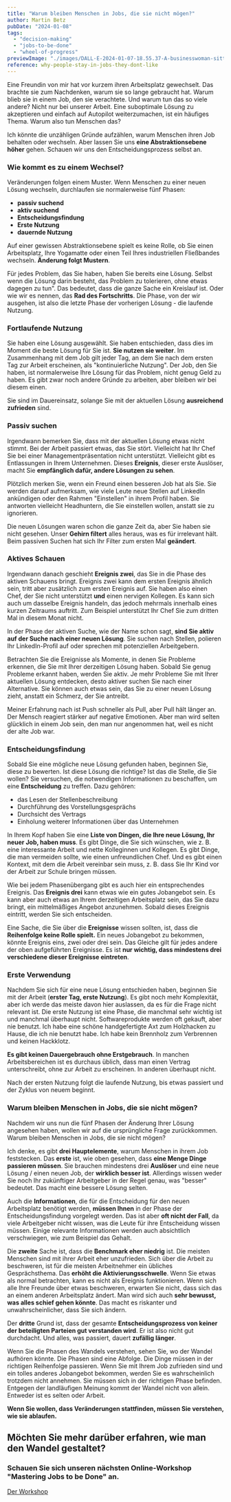 ```yaml
---
title: "Warum bleiben Menschen in Jobs, die sie nicht mögen?"
author: Martin Betz
pubDate: "2024-01-08"
tags:
  - "decision-making"
  - "jobs-to-be-done"
  - "wheel-of-progress"
previewImage: "./images/DALL·E-2024-01-07-18.55.37-A-businesswoman-sitting-in-front-of-a-laptop-in-an-open-office-space-looking-lost.-The-image-is-in-a-watercolor-and-geometric-style-featuring-colors-.png"
reference: why-people-stay-in-jobs-they-dont-like
---
```


Eine Freundin von mir hat vor kurzem ihren Arbeitsplatz gewechselt. Das brachte sie zum Nachdenken, warum sie so lange gebraucht hat. Warum blieb sie in einem Job, den sie verachtete. Und warum tun das so viele andere? Nicht nur bei unserer Arbeit. Eine suboptimale Lösung zu akzeptieren und einfach auf Autopilot weiterzumachen, ist ein häufiges Thema. Warum also tun Menschen das?

Ich könnte die unzähligen Gründe aufzählen, warum Menschen ihren Job behalten oder wechseln. Aber lassen Sie uns **eine Abstraktionsebene höher** gehen. Schauen wir uns den Entscheidungsprozess selbst an.

### Wie kommt es zu einem Wechsel?

Veränderungen folgen einem Muster. Wenn Menschen zu einer neuen Lösung wechseln, durchlaufen sie normalerweise fünf Phasen:

- **passiv suchend**
- **aktiv suchend**
- **Entscheidungsfindung**
- **Erste Nutzung**
- **dauernde Nutzung**

Auf einer gewissen Abstraktionsebene spielt es keine Rolle, ob Sie einen Arbeitsplatz, Ihre Yogamatte oder einen Teil Ihres industriellen Fließbandes wechseln. **Änderung folgt Mustern**.

Für jedes Problem, das Sie haben, haben Sie bereits eine Lösung. Selbst wenn die Lösung darin besteht, das Problem zu tolerieren, ohne etwas dagegen zu tun". Das bedeutet, dass die ganze Sache ein Kreislauf ist. Oder wie wir es nennen, das **Rad des Fortschritts**. Die Phase, von der wir ausgehen, ist also die letzte Phase der vorherigen Lösung - die laufende Nutzung.

### Fortlaufende Nutzung

Sie haben eine Lösung ausgewählt. Sie haben entschieden, dass dies im Moment die beste Lösung für Sie ist. **Sie nutzen sie weiter**. Im Zusammenhang mit dem Job gilt jeder Tag, an dem Sie nach dem ersten Tag zur Arbeit erscheinen, als "kontinuierliche Nutzung". Der Job, den Sie haben, ist normalerweise Ihre Lösung für das Problem, nicht genug Geld zu haben. Es gibt zwar noch andere Gründe zu arbeiten, aber bleiben wir bei diesem einen.

Sie sind im Dauereinsatz, solange Sie mit der aktuellen Lösung **ausreichend zufrieden** sind.

### Passiv suchen

Irgendwann bemerken Sie, dass mit der aktuellen Lösung etwas nicht stimmt. Bei der Arbeit passiert etwas, das Sie stört. Vielleicht hat Ihr Chef Sie bei einer Managementpräsentation nicht unterstützt. Vielleicht gibt es Entlassungen in Ihrem Unternehmen. Dieses **Ereignis**, dieser erste Auslöser, macht Sie **empfänglich dafür, andere Lösungen zu sehen**.

Plötzlich merken Sie, wenn ein Freund einen besseren Job hat als Sie. Sie werden darauf aufmerksam, wie viele Leute neue Stellen auf LinkedIn ankündigen oder den Rahmen "Einstellen" in ihrem Profil haben. Sie antworten vielleicht Headhuntern, die Sie einstellen wollen, anstatt sie zu ignorieren.

Die neuen Lösungen waren schon die ganze Zeit da, aber Sie haben sie nicht gesehen. Unser **Gehirn filtert** alles heraus, was es für irrelevant hält. Beim passiven Suchen hat sich Ihr Filter zum ersten Mal **geändert**.

### Aktives Schauen

Irgendwann danach geschieht **Ereignis zwei**, das Sie in die Phase des aktiven Schauens bringt. Ereignis zwei kann dem ersten Ereignis ähnlich sein, tritt aber zusätzlich zum ersten Ereignis auf. Sie haben also einen Chef, der Sie nicht unterstützt **und** einen nervigen Kollegen. Es kann sich auch um dasselbe Ereignis handeln, das jedoch mehrmals innerhalb eines kurzen Zeitraums auftritt. Zum Beispiel unterstützt Ihr Chef Sie zum dritten Mal in diesem Monat nicht.

In der Phase der aktiven Suche, wie der Name schon sagt, **sind Sie aktiv auf der Suche nach einer neuen Lösung**. Sie suchen nach Stellen, polieren Ihr LinkedIn-Profil auf oder sprechen mit potenziellen Arbeitgebern.

Betrachten Sie die Ereignisse als Momente, in denen Sie Probleme erkennen, die Sie mit Ihrer derzeitigen Lösung haben. Sobald Sie genug Probleme erkannt haben, werden Sie aktiv. Je mehr Probleme Sie mit Ihrer aktuellen Lösung entdecken, desto aktiver suchen Sie nach einer Alternative. Sie können auch etwas sein, das Sie zu einer neuen Lösung zieht, anstatt ein Schmerz, der Sie antreibt.

Meiner Erfahrung nach ist Push schneller als Pull, aber Pull hält länger an. Der Mensch reagiert stärker auf negative Emotionen. Aber man wird selten glücklich in einem Job sein, den man nur angenommen hat, weil es nicht der alte Job war.

### Entscheidungsfindung

Sobald Sie eine mögliche neue Lösung gefunden haben, beginnen Sie, diese zu bewerten. Ist diese Lösung die richtige? Ist das die Stelle, die Sie wollen? Sie versuchen, die notwendigen Informationen zu beschaffen, um eine **Entscheidung** zu treffen. Dazu gehören:

- das Lesen der Stellenbeschreibung
- Durchführung des Vorstellungsgesprächs
- Durchsicht des Vertrags
- Einholung weiterer Informationen über das Unternehmen

In Ihrem Kopf haben Sie eine **Liste von Dingen, die Ihre neue Lösung, Ihr neuer Job, haben muss**. Es gibt Dinge, die Sie sich wünschen, wie z. B. eine interessante Arbeit und nette Kolleginnen und Kollegen. Es gibt Dinge, die man vermeiden sollte, wie einen unfreundlichen Chef. Und es gibt einen Kontext, mit dem die Arbeit vereinbar sein muss, z. B. dass Sie Ihr Kind vor der Arbeit zur Schule bringen müssen.

Wie bei jedem Phasenübergang gibt es auch hier ein entsprechendes Ereignis. Das **Ereignis drei** kann etwas wie ein gutes Jobangebot sein. Es kann aber auch etwas an Ihrem derzeitigen Arbeitsplatz sein, das Sie dazu bringt, ein mittelmäßiges Angebot anzunehmen. Sobald dieses Ereignis eintritt, werden Sie sich entscheiden.

Eine Sache, die Sie über die **Ereignisse** wissen sollten, ist, dass die **Reihenfolge keine Rolle spielt.** Ein neues Jobangebot zu bekommen, könnte Ereignis eins, zwei oder drei sein. Das Gleiche gilt für jedes andere der oben aufgeführten Ereignisse. Es ist **nur wichtig, dass mindestens drei verschiedene dieser Ereignisse eintreten**.

### Erste Verwendung

Nachdem Sie sich für eine neue Lösung entschieden haben, beginnen Sie mit der Arbeit (**erster Tag, erste Nutzung**). Es gibt noch mehr Komplexität, aber ich werde das meiste davon hier auslassen, da es für die Frage nicht relevant ist. Die erste Nutzung ist eine Phase, die manchmal sehr wichtig ist und manchmal überhaupt nicht. Softwareprodukte werden oft gekauft, aber nie benutzt. Ich habe eine schöne handgefertigte Axt zum Holzhacken zu Hause, die ich nie benutzt habe. Ich habe kein Brennholz zum Verbrennen und keinen Hackklotz.

**Es gibt keinen Dauergebrauch ohne Erstgebrauch**. In manchen Arbeitsbereichen ist es durchaus üblich, dass man einen Vertrag unterschreibt, ohne zur Arbeit zu erscheinen. In anderen überhaupt nicht.

Nach der ersten Nutzung folgt die laufende Nutzung, bis etwas passiert und der Zyklus von neuem beginnt.

### Warum bleiben Menschen in Jobs, die sie nicht mögen?

Nachdem wir uns nun die fünf Phasen der Änderung Ihrer Lösung angesehen haben, wollen wir auf die ursprüngliche Frage zurückkommen. Warum bleiben Menschen in Jobs, die sie nicht mögen?

Ich denke, es gibt **drei Hauptelemente**, warum Menschen in ihrem Job feststecken. Das **erste** ist, wie oben gesehen, dass **eine Menge Dinge passieren müssen**. Sie brauchen mindestens drei **Auslöser** und eine neue Lösung / einen neuen Job, der **wirklich besser ist**. Allerdings wissen weder Sie noch Ihr zukünftiger Arbeitgeber in der Regel genau, was "besser" bedeutet. Das macht eine bessere Lösung selten.

Auch die **Informationen**, die für die Entscheidung für den neuen Arbeitsplatz benötigt werden, **müssen Ihnen** in der Phase der Entscheidungsfindung vorgelegt werden. Das ist aber **oft nicht der Fall**, da viele Arbeitgeber nicht wissen, was die Leute für ihre Entscheidung wissen müssen. Einige relevante Informationen werden auch absichtlich verschwiegen, wie zum Beispiel das Gehalt.

Die **zweite** Sache ist, dass die **Benchmark eher niedrig** ist. Die meisten Menschen sind mit ihrer Arbeit eher unzufrieden. Sich über die Arbeit zu beschweren, ist für die meisten Arbeitnehmer ein übliches Gesprächsthema. Das **erhöht die Aktivierungsschwelle**. Wenn Sie etwas als normal betrachten, kann es nicht als Ereignis funktionieren. Wenn sich alle Ihre Freunde über etwas beschweren, erwarten Sie nicht, dass sich das an einem anderen Arbeitsplatz ändert. Man wird sich auch **sehr bewusst, was alles schief gehen könnte**. Das macht es riskanter und unwahrscheinlicher, dass Sie sich ändern.

Der **dritte** Grund ist, dass der gesamte **Entscheidungsprozess von keiner der beteiligten Parteien gut verstanden wird**. Er ist also nicht gut durchdacht. Und alles, was passiert, dauert **zufällig länger**.

Wenn Sie die Phasen des Wandels verstehen, sehen Sie, wo der Wandel aufhören könnte. Die Phasen sind eine Abfolge. Die Dinge müssen in der richtigen Reihenfolge passieren. Wenn Sie mit Ihrem Job zufrieden sind und ein tolles anderes Jobangebot bekommen, werden Sie es wahrscheinlich trotzdem nicht annehmen. Sie müssen sich in der richtigen Phase befinden. Entgegen der landläufigen Meinung kommt der Wandel nicht von allein. Entweder ist es selten oder Arbeit.

**Wenn Sie wollen, dass Veränderungen stattfinden, müssen Sie verstehen, wie sie ablaufen.**

## Möchten Sie mehr darüber erfahren, wie man den Wandel gestaltet?

### Schauen Sie sich unseren nächsten Online-Workshop "Mastering Jobs to be Done" an.

[Der Workshop](/leistungen/mastering-jobs-to-be-done-online-workshop/)
